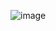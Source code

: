 ![image](https://github.com/kangyoon115/FcCampus/assets/72716931/6c892db5-be88-4742-9d22-f0ba5b752ae6)
